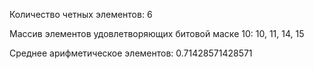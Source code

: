 Количество четных элементов: 6

Массив элементов удовлетворяющих битовой маске 10: 10, 11, 14, 15

Среднее арифметическое элементов: 0.71428571428571

